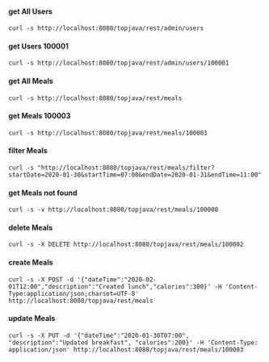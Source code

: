 
#### get All Users
`curl -s http://localhost:8080/topjava/rest/admin/users`

#### get Users 100001
`curl -s http://localhost:8080/topjava/rest/admin/users/100001`

#### get All Meals
`curl -s http://localhost:8080/topjava/rest/meals`

#### get Meals 100003
`curl -s http://localhost:8080/topjava/rest/meals/100003`

#### filter Meals
`curl -s "http://localhost:8080/topjava/rest/meals/filter?startDate=2020-01-30&startTime=07:00&endDate=2020-01-31&endTime=11:00"`

#### get Meals not found
`curl -s -v http://localhost:8080/topjava/rest/meals/100008`

#### delete Meals
`curl -s -X DELETE http://localhost:8080/topjava/rest/meals/100002`

#### create Meals
`curl -s -X POST -d '{"dateTime":"2020-02-01T12:00","description":"Created lunch","calories":300}' -H 'Content-Type:application/json;charset=UTF-8' http://localhost:8080/topjava/rest/meals`

#### update Meals
`curl -s -X PUT -d '{"dateTime":"2020-01-30T07:00", "description":"Updated breakfast", "calories":200}' -H 'Content-Type: application/json' http://localhost:8080/topjava/rest/meals/100003`